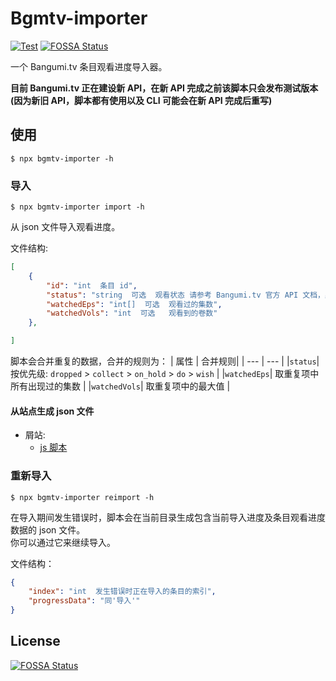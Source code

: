 # Bgmtv-importer
[![Test](https://github.com/1574242600/bangumi-importer/actions/workflows/test.yml/badge.svg?branch=dev)](https://github.com/1574242600/bangumi-importer/actions/workflows/test.yml)
[![FOSSA Status](https://app.fossa.com/api/projects/git%2Bgithub.com%2F1574242600%2Fbgmtv-importer.svg?type=shield)](https://app.fossa.com/projects/git%2Bgithub.com%2F1574242600%2Fbgmtv-importer?ref=badge_shield)

一个 Bangumi.tv 条目观看进度导入器。

**目前 Bangumi.tv 正在建设新 API，在新 API 完成之前该脚本只会发布测试版本(因为新旧 API，脚本都有使用以及 CLI 可能会在新 API 完成后重写)**

## 使用
```shell
$ npx bgmtv-importer -h
```

### 导入

```shell
$ npx bgmtv-importer import -h
```

从 json 文件导入观看进度。

文件结构:

```json
[   
    {
        "id": "int  条目 id",
        "status": "string  可选  观看状态 请参考 Bangumi.tv 官方 API 文档，默认为 'wish'",
        "watchedEps": "int[]  可选  观看过的集数",
        "watchedVols": "int  可选   观看到的卷数"
    }, 

]
```

脚本会合并重复的数据，合并的规则为： 
| 属性 | 合并规则|
| --- | --- | 
|`status`| 按优先级:  `dropped` > `collect` > `on_hold` > `do` > `wish` |
|`watchedEps`| 取重复项中所有出现过的集数   |
|`watchedVols`| 取重复项中的最大值  |

#### 从站点生成 json 文件
- 屑站: 
    - [js 脚本](https://gist.github.com/1574242600/6093d1fec38a16355c8df17f084e55e9)


### 重新导入

```shell 
$ npx bgmtv-importer reimport -h
```

在导入期间发生错误时，脚本会在当前目录生成包含当前导入进度及条目观看进度数据的 json 文件。  
你可以通过它来继续导入。


文件结构：
```json
{
    "index": "int  发生错误时正在导入的条目的索引",
    "progressData": "同'导入'"
}
```

## License
[![FOSSA Status](https://app.fossa.com/api/projects/git%2Bgithub.com%2F1574242600%2Fbgmtv-importer.svg?type=large)](https://app.fossa.com/projects/git%2Bgithub.com%2F1574242600%2Fbgmtv-importer?ref=badge_large)